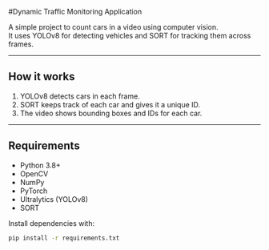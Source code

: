 #Dynamic Traffic Monitoring Application

A simple project to count cars in a video using computer vision.  
It uses YOLOv8 for detecting vehicles and SORT for tracking them across frames.

---

## How it works
1. YOLOv8 detects cars in each frame.  
2. SORT keeps track of each car and gives it a unique ID.  
3. The video shows bounding boxes and IDs for each car.  

---

## Requirements
- Python 3.8+
- OpenCV
- NumPy
- PyTorch
- Ultralytics (YOLOv8)
- SORT

Install dependencies with:  
```bash
pip install -r requirements.txt
